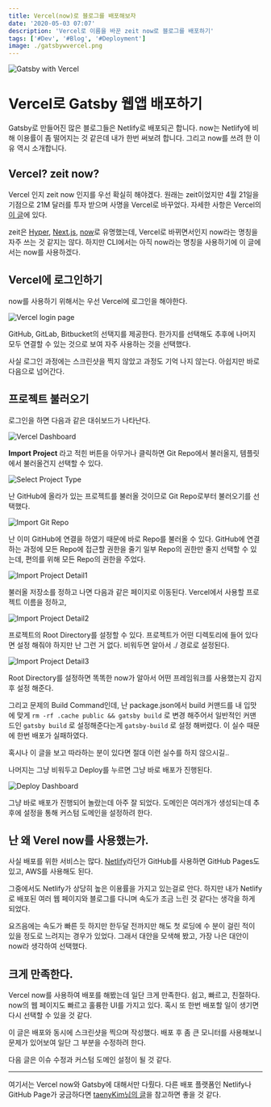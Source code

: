 ```yaml
---
title: Vercel(now)로 블로그를 배포해보자
date: '2020-05-03 07:07'
description: 'Vercel로 이름을 바꾼 zeit now로 블로그를 배포하기'
tags: ['#Dev', '#Blog', '#Deployment']
image: ./gatsbywvercel.png
---
```


![Gatsby with Vercel](gatsbywvercel.png 'Gatsby: https://github.com/gatsbyjs/gatsby/blob/master/README.md, Vercel: https://vercel.com/blog/zeit-is-now-vercel')

# Vercel로 Gatsby 웹앱 배포하기

Gatsby로 만들어진 많은 블로그들은 Netlify로 배포되곤 합니다. now는 Netlify에 비해 이용률이 좀 떨어지는 것 같은데 내가 한번 써보려 합니다. 그리고 now를 쓰려 한 이유 역시 소개합니다.

## Vercel? zeit now?

Vercel 인지 zeit now 인지를 우선 확실히 해야겠다. 원래는 zeit이었지만 4월 21일을 기점으로 21M 달러를 투자 받으며 사명을 Vercel로 바꾸었다. 자세한 사항은 Vercel의 [이 글](https://vercel.com/blog/zeit-is-now-vercel)에 있다.

zeit은 [Hyper](https://hyper.is/), [Next.js](https://nextjs.org/), [now](https://vercel.com/home)로 유명했는데, Vercel로 바뀌면서인지 now라는 명칭을 자주 쓰는 것 같지는 않다. 하지만 CLI에서는 아직 now라는 명칭을 사용하기에 이 글에서는 now를 사용하겠다.

## Vercel에 로그인하기

now를 사용하기 위해서는 우선 Vercel에 로그인을 해야한다.

![Vercel login page](Vercel-login-page.png)

GitHub, GitLab, Bitbucket의 선택지를 제공한다. 한가지를 선택해도 추후에 나머지 모두 연결할 수 있는 것으로 보여 자주 사용하는 것을 선택했다.

사실 로그인 과정에는 스크린샷을 찍지 않았고 과정도 기억 나지 않는다. 아쉽지만 바로 다음으로 넘어간다.

## 프로젝트 불러오기

로그인을 하면 다음과 같은 대쉬보드가 나타난다.

![Vercel Dashboard](dashboard.png)

**Import Project** 라고 적힌 버튼을 아무거나 클릭하면 Git Repo에서 불러올지, 템플릿에서 불러올건지 선택할 수 있다.

![Select Project Type](select-project-type.png)

난 GitHub에 올라가 있는 프로젝트를 불러올 것이므로 Git Repo로부터 불러오기를 선택했다.

![Import Git Repo](import-from-git.png)

난 이미 GitHub에 연결을 하였기 때문에 바로 Repo를 불러올 수 있다. GitHub에 연결하는 과정에 모든 Repo에 접근할 권한을 줄기 일부 Repo의 권한만 줄지 선택할 수 있는데, 편의를 위해 모든 Repo의 권한을 주었다.

![Import Project Detail1](import-project-detail1.png)

불러올 저장소를 정하고 나면 다음과 같은 페이지로 이동된다. Vercel에서 사용할 프로젝트 이름을 정하고,

![Import Project Detail2](import-project-detail2.png)

프로젝트의 Root Directory를 설정할 수 있다. 프로젝트가 어떤 디렉토리에 들어 있다면 설정 해줘야 하지만 난 그런 거 없다. 비워두면 알아서 ./ 경로로 설정된다.

![Import Project Detail3](import-project-detail3.png)

Root Directory를 설정하면 똑똑한 now가 알아서 어떤 프레임워크를 사용했는지 감지 후 설정 해준다.

그리고 문제의 Build Command인데, 난 package.json에서 build 커맨드를 내 입맛에 맞게 `rm -rf .cache public && gatsby build` 로 변경 해주어서 일반적인 커맨드인 `gatsby build` 로 설정해준다는게 `gatsby-build` 로 설정 해버렸다. 이 실수 때문에 한번 배포가 실패하였다.

혹시나 이 글을 보고 따라하는 분이 있다면 절대 이런 실수를 하지 않으시길..

나머지는 그냥 비워두고 Deploy를 누르면 그냥 바로 배포가 진행된다.

![Deploy Dashboard](deploy-dashboard.png)

그냥 바로 배포가 진행되어 놀랐는데 아주 잘 되었다. 도메인은 여러개가 생성되는데 추후에 설정을 통해 커스텀 도메인을 설정하려 한다.

## 난 왜 Verel now를 사용했는가.

사실 배포를 위한 서비스는 많다. [Netlify](https://www.netlify.com/)라던가 GitHub를 사용하면 GitHub Pages도 있고, AWS를 사용해도 된다.

그중에서도 Netlify가 상당히 높은 이용률을 가지고 있는걸로 안다. 하지만 내가 Netlify로 배포된 여러 웹 페이지와 블로그를 다니며 속도가 조금 느린 것 같다는 생각을 하게 되었다.

요즈음에는 속도가 빠른 듯 하지만 한두달 전까지만 해도 첫 로딩에 수 분이 걸린 적이 있을 정도로 느려지는 경우가 있었다. 그래서 대안을 모색해 봤고, 가장 나은 대안이 now라 생각하여 선택했다.

## 크게 만족한다.

Vercel now를 사용하여 배포를 해봤는데 일단 크게 만족한다. 쉽고, 빠르고, 친절하다. now의 웹 페이지도 빠르고 훌륭한 UI를 가지고 있다. 혹시 또 한번 배포할 일이 생기면 다시 선택할 수 있을 것 같다.

이 글은 배포와 동시에 스크린샷을 찍으며 작성했다. 배포 후 좀 큰 모니터를 사용해보니 문제가 있어보여 일단 그 부분을 수정하려 한다.

다음 글은 이슈 수정과 커스텀 도메인 설정이 될 것 같다.

---

여기서는 Vercel now와 Gatsby에 대해서만 다뤘다. 다른 배포 플랫폼인 Netlify나 GitHub Page가 궁금하다면 [taenyKim님의 글](https://taeny.dev/javascript/nextjs-with-deployment-platform/)을 참고하면 좋을 것 같다.
